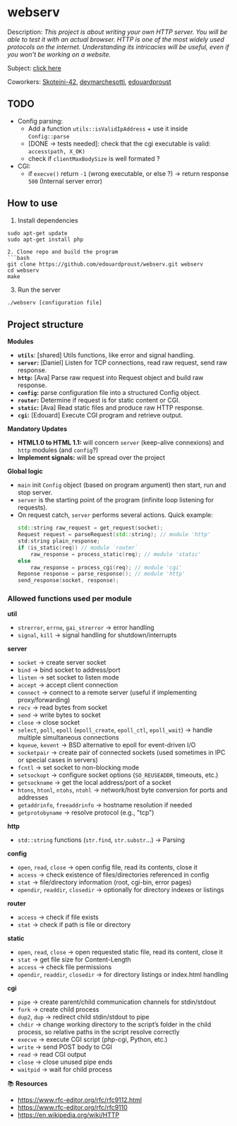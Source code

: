# webserv

Description: *This project is about writing your own HTTP server. You will be able to test it with an actual browser. HTTP is one of the most widely used protocols on the internet. Understanding its intricacies will be useful, even if you won’t be working on a website.*

Subject: [click here](subject/en.subject.pdf)

Coworkers: [Skoteini-42](https://github.com/Skoteini-42), [devmarchesotti](https://github.com/devmarchesotti), [edouardproust](https://github.com/edouardproust)

## TODO
- Config parsing:
	- Add a function `utils::isValidIpAddress` + use it inside `Config::parse`
	- [DONE -> tests needed]: check that the cgi executable is valid: `access(path, X_OK)`
	- check if `clientMaxBodySize` is well formated ?
- CGI:
	- if `execve()` return `-1` (wrong executable, or else ?) -> return response `500` (Internal server error)

## How to use

1. Install dependencies
```
sudo apt-get update
sudo apt-get install php

2. Clone repo and build the program
```bash
git clone https://github.com/edouardproust/webserv.git webserv
cd webserv
make
```

3. Run the server
```bash
./webserv [configuration file]
```

## Project structure

**Modules**
- **`utils`**: [shared] Utils functions, like error and signal handling.
- **`server`:** [Daniel] Listen for TCP connections, read raw request, send raw response.
- **`http`:** [Ava] Parse raw request into Request object and build raw response.
- **`config`:** parse configuration file into a structured Config object.
- **`router`:** Determine if request is for static content or CGI.
- **`static`:** [Ava] Read static files and produce raw HTTP response.
- **`cgi`:** [Edouard] Execute CGI program and retrieve output.

**Mandatory Updates**
- **HTML1.0 to HTML 1.1:** will concern `server` (keep-alive connexions) and `http` modules (and `config`?)
- **Implement signals:** will be spread over the project

**Global logic**
- `main` init `Config` object (based on program argument) then start, run and stop server.
- `server` is the starting point of the program (infinite loop listening for requests).
- On request catch, `server` performs several actions. Quick example:
	```cpp
	std::string raw_request = get_request(socket);
	Request request = parseRequest(std::string); // module 'http'
	std:string plain_response;
	if (is_static(req)) // module `router`
		raw_response = process_static(req); // module 'static'
	else
		raw_response = process_cgi(req); // module 'cgi'
	Reponse response = parse_response(); // module 'http'
	send_response(socket, response);
	```

### Allowed functions used per module

**util**
- `strerror`, `errno`, `gai_strerror` → error handling
- `signal`, `kill` → signal handling for shutdown/interrupts

**server**

- `socket` → create server socket
- `bind` → bind socket to address/port
- `listen` → set socket to listen mode
- `accept` → accept client connection
- `connect` → connect to a remote server (useful if implementing proxy/forwarding)
- `recv` → read bytes from socket
- `send` → write bytes to socket
- `close` → close socket
- `select`, `poll`, `epoll` (`epoll_create`, `epoll_ctl`, `epoll_wait`) → handle multiple simultaneous connections
- `kqueue`, `kevent` → BSD alternative to epoll for event-driven I/O
- `socketpair` → create pair of connected sockets (used sometimes in IPC or special cases in servers)
- `fcntl` → set socket to non-blocking mode
- `setsockopt` → configure socket options (`SO_REUSEADDR`, timeouts, etc.)
- `getsockname` → get the local address/port of a socket
- `htons`, `htonl`, `ntohs`, `ntohl` → network/host byte conversion for ports and addresses
- `getaddrinfo`, `freeaddrinfo` → hostname resolution if needed
- `getprotobyname` → resolve protocol (e.g., "tcp")

**http**

- `std::string` functions (`str.find`, `str.substr`...) → Parsing

**config**

- `open`, `read`, `close` → open config file, read its contents, close it
- `access` → check existence of files/directories referenced in config
- `stat` → file/directory information (root, cgi-bin, error pages)
- `opendir`, `readdir`, `closedir` → optionally for directory indexes or listings

**router**

- `access` → check if file exists
- `stat` → check if path is file or directory

**static**

- `open`, `read`, `close` → open requested static file, read its content, close it
- `stat` → get file size for Content-Length
- `access` → check file permissions
- `opendir`, `readdir`, `closedir` → for directory listings or index.html handling

**cgi**

- `pipe` → create parent/child communication channels for stdin/stdout
- `fork` → create child process
- `dup2`, `dup` → redirect child stdin/stdout to pipe
- `chdir` → change working directory to the script’s folder in the child process, so relative paths in the script resolve correctly
- `execve` → execute CGI script (php-cgi, Python, etc.)
- `write` → send POST body to CGI
- `read` → read CGI output
- `close` → close unused pipe ends
- `waitpid` → wait for child process

📚 **Resources**

- https://www.rfc-editor.org/rfc/rfc9112.html
- https://www.rfc-editor.org/rfc/rfc9110
- https://en.wikipedia.org/wiki/HTTP
